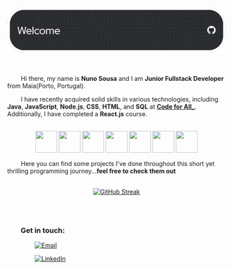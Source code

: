 &nbsp;&nbsp;&nbsp;&nbsp;&nbsp;&nbsp;![Header](./github-header-image.png) <br><br><br>

&nbsp;&nbsp;&nbsp;&nbsp;&nbsp;&nbsp;&nbsp;&nbsp;Hi there, my name is **Nuno Sousa** and I am **Junior Fullstack Developer** from Maia(Porto, Portugal). 

&nbsp;&nbsp;&nbsp;&nbsp;&nbsp;&nbsp;&nbsp;&nbsp;I have recently acquired solid skills in various technologies, including **Java**, **JavaScript**, **Node.js**, **CSS**, **HTML**, and **SQL** at **[Code for All_](https://www.linkedin.com/school/wearecodeforall/)**. Additionally, I have completed a **React.js** course.&nbsp;&nbsp;&nbsp;&nbsp;&nbsp;&nbsp;&nbsp;&nbsp;  <br><br>

<p align="center">
  <img src="https://cdn.jsdelivr.net/gh/devicons/devicon/icons/java/java-original.svg" width="50" height="50" /> <img src="https://cdn.jsdelivr.net/gh/devicons/devicon/icons/javascript/javascript-original.svg" width="50" height="50" /> <img src="https://cdn.jsdelivr.net/gh/devicons/devicon/icons/html5/html5-original.svg" width="50" height="50" /> <img src="https://cdn.jsdelivr.net/gh/devicons/devicon/icons/css3/css3-original.svg" width="50" height="50" /> <img src="https://cdn.jsdelivr.net/gh/devicons/devicon/icons/react/react-original.svg" width="50" height="50" /> <img src="https://cdn.jsdelivr.net/gh/devicons/devicon/icons/nodejs/nodejs-original.svg" width="50" height="50" /> <img src="https://cdn.jsdelivr.net/gh/devicons/devicon/icons/mysql/mysql-original.svg" width="50" height="50" />
</p>

&nbsp;&nbsp;&nbsp;&nbsp;&nbsp;&nbsp;&nbsp;&nbsp;Here you can find some projects I've done throughout this short yet thrilling programming journey...**feel free to check them out**<br><br>

<p align="center">
  <a href="https://git.io/streak-stats">
    <img src="https://streak-stats.demolab.com/?user=NunoSousa9&theme=graywhite" alt="GitHub Streak" />
  </a>
</p>
<br>
<br>

### &nbsp;&nbsp;&nbsp;&nbsp;&nbsp;&nbsp;&nbsp;&nbsp;Get in touch:

&nbsp;&nbsp;&nbsp;&nbsp;&nbsp;&nbsp;&nbsp;&nbsp;&nbsp;&nbsp;&nbsp;&nbsp;&nbsp;&nbsp;&nbsp;&nbsp;[![Email](https://img.shields.io/badge/Email-nnsousa9@gmail.com-red?style=flat&logo=gmail&logoColor=red)](mailto:nnsousa9@gmail.com)

&nbsp;&nbsp;&nbsp;&nbsp;&nbsp;&nbsp;&nbsp;&nbsp;&nbsp;&nbsp;&nbsp;&nbsp;&nbsp;&nbsp;&nbsp;&nbsp;[![LinkedIn](https://img.shields.io/badge/LinkedIn-in/nunosousa19-blue?style=flat&logo=linkedin&logoColor=white)](https://www.linkedin.com/in/nunosousa19/)



